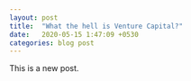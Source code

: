 ```yaml
---
layout: post
title:  "What the hell is Venture Capital?"
date:   2020-05-15 1:47:09 +0530
categories: blog post
---
```

This is a new post. 
